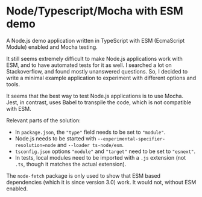 # Node/Typescript/Mocha with ESM demo

A Node.js demo application written in TypeScript with ESM (EcmaScript Module) enabled and Mocha testing.

It still seems extremely difficult to make Node.js applications work with ESM, and to have automated tests for it as well. I searched a lot on Stackoverflow, and found mostly unanswered questions.
So, I decided to write a minimal example application to experiment with different options and tools.

It seems that the best way to test Node.js applications is to use Mocha. Jest, in contrast, uses Babel to transpile the code, which is not compatible with ESM.

Relevant parts of the solution:

- In `package.json`, the `"type"` field needs to be set to `"module"`.
- Node.js needs to be started with `--experimental-specifier-resolution=node` and `--loader ts-node/esm`.
- `tsconfig.json` options `"module"` and `"target"` need to be set to `"esnext"`.
- In tests, local modules need to be imported with a `.js` extension (not `.ts`, though it matches the actual extension).

The `node-fetch` package is only used to show that ESM based dependencies (which it is since version 3.0) work. It would not, without ESM enabled.
